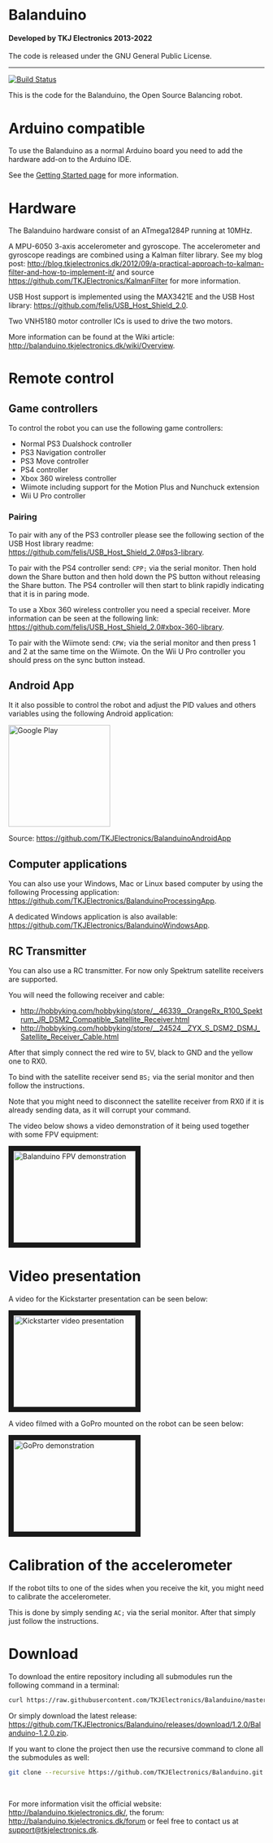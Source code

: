 # Balanduino
#### Developed by TKJ Electronics 2013-2022

The code is released under the GNU General Public License.
_________
[![Build Status](https://travis-ci.org/TKJElectronics/Balanduino.svg?branch=master)](https://travis-ci.org/TKJElectronics/Balanduino)

This is the code for the Balanduino, the Open Source Balancing robot.

# Arduino compatible

To use the Balanduino as a normal Arduino board you need to add the hardware add-on to the Arduino IDE.

See the [Getting Started page](http://balanduino.tkjelectronics.dk/get-started) for more information.

# Hardware

The Balanduino hardware consist of an ATmega1284P running at 10MHz.

A MPU-6050 3-axis accelerometer and gyroscope.
The accelerometer and gyroscope readings are combined using a Kalman filter library. See my blog post: <http://blog.tkjelectronics.dk/2012/09/a-practical-approach-to-kalman-filter-and-how-to-implement-it/> and source <https://github.com/TKJElectronics/KalmanFilter> for more information.

USB Host support is implemented using the MAX3421E and the USB Host library: <https://github.com/felis/USB_Host_Shield_2.0>.

Two VNH5180 motor controller ICs is used to drive the two motors.

More information can be found at the Wiki article: <http://balanduino.tkjelectronics.dk/wiki/Overview>.

# Remote control

## Game controllers

To control the robot you can use the following game controllers:

* Normal PS3 Dualshock controller
* PS3 Navigation controller
* PS3 Move controller
* PS4 controller
* Xbox 360 wireless controller
* Wiimote including support for the Motion Plus and Nunchuck extension
* Wii U Pro controller

### Pairing

To pair with any of the PS3 controller please see the following section of the USB Host library readme: <https://github.com/felis/USB_Host_Shield_2.0#ps3-library>.

To pair with the PS4 controller send: ```CPP;``` via the serial monitor. Then hold down the Share button and then hold down the PS button without releasing the Share button. The PS4 controller will then start to blink rapidly indicating that it is in paring mode.

To use a Xbox 360 wireless controller you need a special receiver. More information can be seen at the following link: <https://github.com/felis/USB_Host_Shield_2.0#xbox-360-library>.

To pair with the Wiimote send: ```CPW;``` via the serial monitor and then press 1 and 2 at the same time on the Wiimote. On the Wii U Pro controller you should press on the sync button instead.

## Android App

It it also possible to control the robot and adjust the PID values and others variables using the following Android application:

<a href="http://play.google.com/store/apps/details?id=com.tkjelectronics.balanduino"><img src="https://play.google.com/intl/en_us/badges/images/generic/en_badge_web_generic.png" alt="Google Play" width="200px"/></a>

Source: <https://github.com/TKJElectronics/BalanduinoAndroidApp>

## Computer applications

You can also use your Windows, Mac or Linux based computer by using the following Processing application: <https://github.com/TKJElectronics/BalanduinoProcessingApp>.

A dedicated Windows application is also available: <https://github.com/TKJElectronics/BalanduinoWindowsApp>.

## RC Transmitter

You can also use a RC transmitter. For now only Spektrum satellite receivers are supported.

You will need the following receiver and cable:

* <http://hobbyking.com/hobbyking/store/__46339__OrangeRx_R100_Spektrum_JR_DSM2_Compatible_Satellite_Receiver.html>
* <http://hobbyking.com/hobbyking/store/__24524__ZYX_S_DSM2_DSMJ_Satellite_Receiver_Cable.html>

After that simply connect the red wire to 5V, black to GND and the yellow one to RX0.

To bind with the satellite receiver send ```BS;``` via the serial monitor and then follow the instructions.

Note that you might need to disconnect the satellite receiver from RX0 if it is already sending data, as it will corrupt your command.

The video below shows a video demonstration of it being used together with some FPV equipment:

<a href="http://www.youtube.com/watch?v=tcFdWlAbc3s" target="_blank"><img src="http://img.youtube.com/vi/tcFdWlAbc3s/3.jpg" alt="Balanduino FPV demonstration" width="240" height="180" border="10" /></a>

# Video presentation

A video for the Kickstarter presentation can be seen below:

<a href="http://www.youtube.com/watch?v=_kQniPbg9zc" target="_blank"><img src="http://img.youtube.com/vi/_kQniPbg9zc/0.jpg" alt="Kickstarter video presentation" width="240" height="180" border="10" /></a>

A video filmed with a GoPro mounted on the robot can be seen below:

<a href="http://www.youtube.com/watch?v=CvFcnb_9anM" target="_blank"><img src="http://img.youtube.com/vi/CvFcnb_9anM/0.jpg" alt="GoPro demonstration" width="240" height="180" border="10" /></a>

# Calibration of the accelerometer

If the robot tilts to one of the sides when you receive the kit, you might need to calibrate the accelerometer.

This is done by simply sending ```AC;``` via the serial monitor. After that simply just follow the instructions.

# Download

To download the entire repository including all submodules run the following command in a terminal:

```bash
curl https://raw.githubusercontent.com/TKJElectronics/Balanduino/master/download.sh | sh
```

Or simply download the latest release: <https://github.com/TKJElectronics/Balanduino/releases/download/1.2.0/Balanduino-1.2.0.zip>.

If you want to clone the project then use the recursive command to clone all the submodules as well:

```bash
git clone --recursive https://github.com/TKJElectronics/Balanduino.git
```

</br>

For more information visit the official website: <http://balanduino.tkjelectronics.dk/>, the forum: <http://balanduino.tkjelectronics.dk/forum> or feel free to contact us at <support@tkjelectronics.dk>.
